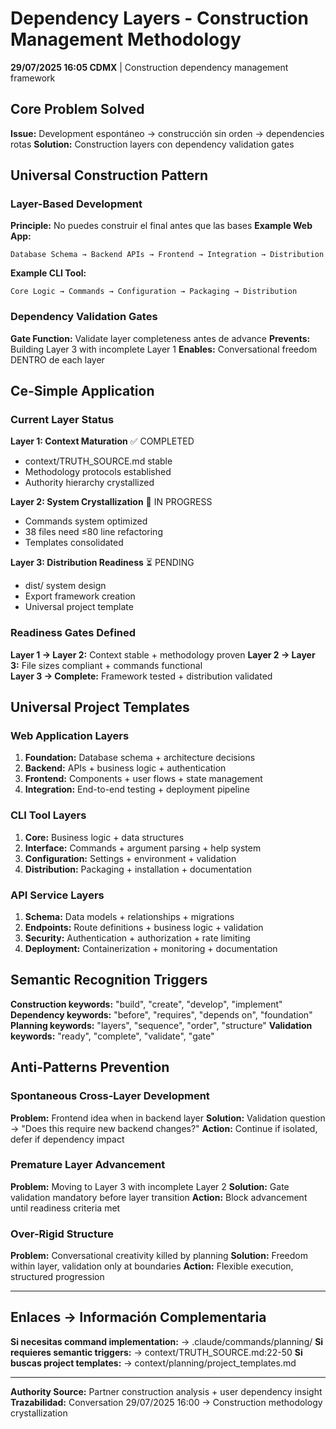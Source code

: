 # Dependency Layers - Construction Management Methodology

**29/07/2025 16:05 CDMX** | Construction dependency management framework

## Core Problem Solved

**Issue:** Development espontáneo → construcción sin orden → dependencies rotas
**Solution:** Construction layers con dependency validation gates

## Universal Construction Pattern

### Layer-Based Development
**Principle:** No puedes construir el final antes que las bases
**Example Web App:**
```
Database Schema → Backend APIs → Frontend → Integration → Distribution
```
**Example CLI Tool:**
```
Core Logic → Commands → Configuration → Packaging → Distribution
```

### Dependency Validation Gates
**Gate Function:** Validate layer completeness antes de advance
**Prevents:** Building Layer 3 with incomplete Layer 1
**Enables:** Conversational freedom DENTRO de each layer

## Ce-Simple Application

### Current Layer Status
**Layer 1: Context Maturation** ✅ COMPLETED
- context/TRUTH_SOURCE.md stable
- Methodology protocols established  
- Authority hierarchy crystallized

**Layer 2: System Crystallization** 🔄 IN PROGRESS
- Commands system optimized
- 38 files need ≤80 line refactoring
- Templates consolidated

**Layer 3: Distribution Readiness** ⏳ PENDING
- dist/ system design
- Export framework creation
- Universal project template

### Readiness Gates Defined
**Layer 1 → Layer 2:** Context stable + methodology proven
**Layer 2 → Layer 3:** File sizes compliant + commands functional  
**Layer 3 → Complete:** Framework tested + distribution validated

## Universal Project Templates

### Web Application Layers
1. **Foundation:** Database schema + architecture decisions
2. **Backend:** APIs + business logic + authentication  
3. **Frontend:** Components + user flows + state management
4. **Integration:** End-to-end testing + deployment pipeline

### CLI Tool Layers  
1. **Core:** Business logic + data structures
2. **Interface:** Commands + argument parsing + help system
3. **Configuration:** Settings + environment + validation
4. **Distribution:** Packaging + installation + documentation

### API Service Layers
1. **Schema:** Data models + relationships + migrations
2. **Endpoints:** Route definitions + business logic + validation
3. **Security:** Authentication + authorization + rate limiting  
4. **Deployment:** Containerization + monitoring + documentation

## Semantic Recognition Triggers

**Construction keywords:** "build", "create", "develop", "implement"
**Dependency keywords:** "before", "requires", "depends on", "foundation"
**Planning keywords:** "layers", "sequence", "order", "structure"
**Validation keywords:** "ready", "complete", "validate", "gate"

## Anti-Patterns Prevention

### Spontaneous Cross-Layer Development
**Problem:** Frontend idea when in backend layer
**Solution:** Validation question → "Does this require new backend changes?"
**Action:** Continue if isolated, defer if dependency impact

### Premature Layer Advancement  
**Problem:** Moving to Layer 3 with incomplete Layer 2
**Solution:** Gate validation mandatory before layer transition
**Action:** Block advancement until readiness criteria met

### Over-Rigid Structure
**Problem:** Conversational creativity killed by planning
**Solution:** Freedom within layer, validation only at boundaries
**Action:** Flexible execution, structured progression

---
## Enlaces → Información Complementaria
**Si necesitas command implementation:** → .claude/commands/planning/
**Si requieres semantic triggers:** → context/TRUTH_SOURCE.md:22-50
**Si buscas project templates:** → context/planning/project_templates.md

---
**Authority Source:** Partner construction analysis + user dependency insight
**Trazabilidad:** Conversation 29/07/2025 16:00 → Construction methodology crystallization